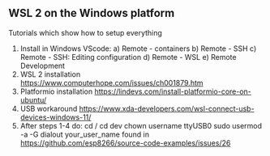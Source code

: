 ## WSL 2 on the Windows platform

Tutorials which show how to setup everything
1) Install in Windows VScode: 
  a) Remote - containers 
  b) Remote - SSH
  c) Remote - SSH: Editing configuration
  d) Remote - WSL
  e) Remote Development
2) WSL 2 installation 
https://www.computerhope.com/issues/ch001879.htm
3) Platformio installation
https://lindevs.com/install-platformio-core-on-ubuntu/
4) USB workaround
https://www.xda-developers.com/wsl-connect-usb-devices-windows-11/
5) After steps 1-4 do:
  cd /
  cd dev
  chown username ttyUSB0
  sudo usermod -a -G dialout your_user_name
found in https://github.com/esp8266/source-code-examples/issues/26